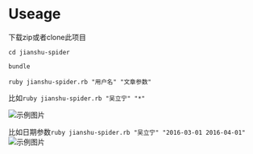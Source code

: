 # Useage

下载zip或者clone此项目  

``` cd jianshu-spider ```  

``` bundle ```  

``` ruby jianshu-spider.rb "用户名" "文章参数" ```  

比如``` ruby jianshu-spider.rb "吴立宁" "*" ```  

![示例图片](./示例图片.png)

比如日期参数``` ruby jianshu-spider.rb "吴立宁" "2016-03-01 2016-04-01" ```  
![示例图片](./示例图片.png)
